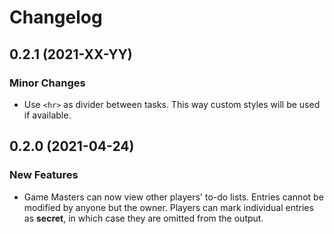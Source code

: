 # Changelog

## 0.2.1 (2021-XX-YY)

### Minor Changes

- Use `<hr>` as divider between tasks.
  This way custom styles will be used if available.

## 0.2.0 (2021-04-24)

### New Features

- Game Masters can now view other players' to-do lists.
  Entries cannot be modified by anyone but the owner.
  Players can mark individual entries as **secret**, in which case they are omitted from the output.
